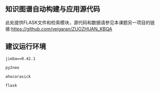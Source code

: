## 知识图谱自动构建与应用源代码

此处提供FLASK文件和检索模块，源代码和数据请参见本课题另一项目的链接:https://github.com/veigaran/ZUOZHUAN_KBQA

## 建议运行环境
```
jieba==0.42.1

py2neo 

ahocorasick

flask
```

